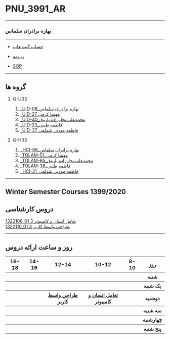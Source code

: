 # PNU_3991_AR
---------
### بهاره برادران سلماس
 
---
- [حساب گیت هاب](https://github.com/BaharbSalmas/)

- [رزومه](https://baharbsalmas.github.io/)

- [SOP](https://baharbsalmas.github.io/SOP/)

------------------
## گروه ها

1. G-U03
     1. [_UID-06_بهاره برادران سلماس](https://github.com/AliRazavi-edu/PNU_3991/tree/master/_BSc/UserInterfaceDesgin/06_%D8%A8%D9%87%D8%A7%D8%B1%D9%87%20%D8%A8%D8%B1%D8%A7%D8%AF%D8%B1%D8%A7%D9%86%20%D8%B3%D9%84%D9%85%D8%A7%D8%B3)    
    1. [_UID-27_مهسا کرمی](https://github.com/AliRazavi-edu/PNU_3991/tree/master/_BSc/UserInterfaceDesgin/27_%D9%85%D9%87%D8%B3%D8%A7%20%D9%83%D8%B1%D9%85%D9%8A)    
    1. [_UID-40_محمدعلي نجارزاده باروق](https://github.com/AliRazavi-edu/PNU_3991/tree/master/_BSc/UserInterfaceDesgin/40_%D9%85%D8%AD%D9%85%D8%AF%D8%B9%D9%84%D9%8A%20%D9%86%D8%AC%D8%A7%D8%B1%D8%B2%D8%A7%D8%AF%D9%87%20%D8%A8%D8%A7%D8%B1%D9%88%D9%82)    
    1. [_UID-23_فاطمه طيبي](https://github.com/AliRazavi-edu/PNU_3991/tree/master/_BSc/UserInterfaceDesgin/23_%D9%81%D8%A7%D8%B7%D9%85%D9%87%20%D8%B7%D9%8A%D8%A8%D9%8A)
    1. [_UID-37_فاطمه مودتي شولمي](https://github.com/AliRazavi-edu/PNU_3991/tree/master/_BSc/UserInterfaceDesgin/37_%D9%81%D8%A7%D8%B7%D9%85%D9%87%20%D9%85%D9%88%D8%AF%D8%AA%D9%8A%20%D8%B4%D9%88%D9%84%D9%85%D9%8A)
 
 2. G-H03
      1. [_HCI-06_بهاره برادران سلماس](https://github.com/AliRazavi-edu/PNU_3991/tree/master/_BSc/HumanComputerInteraction/06_%D8%A8%D9%87%D8%A7%D8%B1%D9%87%20%D8%A8%D8%B1%D8%A7%D8%AF%D8%B1%D8%A7%D9%86%20%D8%B3%D9%84%D9%85%D8%A7%D8%B3)    
    1. [_TOLAM-51_مهسا کرمی](https://github.com/AliRazavi-edu/PNU_3991/tree/master/_BSc/Theory-of-Languages-and-Machines/_1115157_01/51_%D9%85%D9%87%D8%B3%D8%A7%20%D9%83%D8%B1%D9%85%D9%8A)    
    1. [_TOLAM-65_محمدعلي نجارزاده باروق](https://github.com/AliRazavi-edu/PNU_3991/tree/master/_BSc/Theory-of-Languages-and-Machines/_1115157_01/65_%D9%85%D8%AD%D9%85%D8%AF%D8%B9%D9%84%D9%8A%20%D9%86%D8%AC%D8%A7%D8%B1%D8%B2%D8%A7%D8%AF%D9%87%20%D8%A8%D8%A7%D8%B1%D9%88%D9%82)    
    1. [_TOLAM-38_فاطمه طيبي](https://github.com/AliRazavi-edu/PNU_3991/tree/master/_BSc/Theory-of-Languages-and-Machines/_1115157_01/38_%D9%81%D8%A7%D8%B7%D9%85%D9%87%20%D8%B7%D9%8A%D8%A8%D9%8A)
    1. [_HCI-31_فاطمه مودتي شولمي](https://github.com/AliRazavi-edu/PNU_3991/tree/master/_BSc/HumanComputerInteraction/31_%D9%81%D8%A7%D8%B7%D9%85%D9%87%20%D9%85%D9%88%D8%AF%D8%AA%D9%8A%20%D8%B4%D9%88%D9%84%D9%85%D9%8A)  
------------------
## Winter Semester Courses 1399/2020

## دروس کارشناسی

[1322108_01 تعامل انسان و كامپيوتر 3](https://github.com/BaharbSalmas/PNU_3991_AR/tree/main/HumanComputerInteraction)
<br>
[1322110_01 طراحي واسط كاربر 3](https://github.com/BaharbSalmas/PNU_3991_AR/tree/main/UserInterfaceDesign)

--------------
## روز و ساعت ارائه دروس

<table style="width:100%">
  <tr>
    <th >16-18</th>
    <th >14-16</th>
    <th >12-14</th>
    <th>10-12</th>
    <th>8-10</th>
    <th>روز</th>
  </tr>
  <tr>
    <th ></th>
    <th ></th>
    <th ></th>
    <th></th>
    <th></th>
    <th>شنبه</th>
  </tr>
   <tr>
    <th ></th>
    <th ></th>
    <th></th>
    <th></th>
    <th ></th>
    <th>یک شنبه</th>
  </tr>
   <tr>
    <th ></th>
    <th ></th>
    <th ><a  href="https://github.com/AliRazavi-edu/PNU_3991/tree/master/_MSc/SoftwareArchitecture">طراحي واسط كاربر</a></th>
    <th><a  href="https://github.com/AliRazavi-edu/PNU_3991/tree/master/_MSc/SoftwareDevelopmentMethodologies">تعامل انسان و كامپيوتر</a></th>
    <th ></th>   
    <th>دوشنبه</th>
  </tr>
   <tr>
    <th ></th>
    <th ></th>
    <th></th>
    <th></th>
    <th ></th>
    <th>سه شنبه</th>
  </tr>
   <tr>
    <th ></th>
    <th ></th>
    <th></th>
    <th></th>
     <th ></th>
    <th>چهارشنبه</th>
  </tr>
   <tr>
    <th ></th>
     <th ></th>
     <th ></th>
     <th></th>
    <th></th>
    <th>پنج شنبه</th>
  </tr>
</table>
